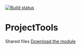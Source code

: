 [![Build status](https://ci.appveyor.com/api/projects/status/wu8kn5wb3d8hqqct?svg=true)](https://ci.appveyor.com/project/LaurentDardenne/projecttools)
# ProjectTools
Shared files [Download the module](https://ci.appveyor.com/project/LaurentDardenne/projecttools/build/artifacts)
